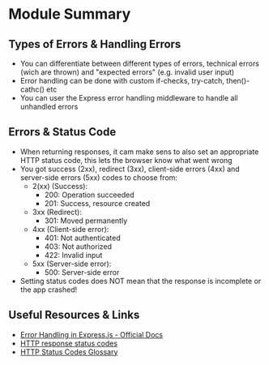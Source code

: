 # Module Summary

## Types of Errors & Handling Errors

- You can differentiate between different types of errors, technical errors (wich are thrown) and "expected errors" (e.g. invalid user input)
- Error handling can be done with custom if-checks, try-catch, then()-cathc() etc
- You can user the Express error handling middleware to handle all unhandled errors

## Errors & Status Code

- When returning responses, it cam make sens to also set an appropriate HTTP status code, this lets the browser know what went wrong
- You got success (2xx), redirect (3xx), client-side errors (4xx) and server-side errors (5xx) codes to choose from:
  - 2(xx) (Success):
    - 200: Operation succeeded
    - 201: Success, resource created
  - 3xx (Redirect):
    - 301: Moved permanently
  - 4xx (Client-side error):
    - 401: Not authenticated
    - 403: Not authorized
    - 422: Invalid input
  - 5xx (Server-side error):
    - 500: Server-side error
- Setting status codes does NOT mean that the response is incomplete or the app crashed!

## Useful Resources & Links

- [Error Handling in Express.js - Official Docs](https://expressjs.com/en/guide/error-handling.html)
- [HTTP response status codes](https://developer.mozilla.org/en-US/docs/Web/HTTP/Status)
- [HTTP Status Codes Glossary](https://www.webfx.com/web-development/glossary/http-status-codes/)
